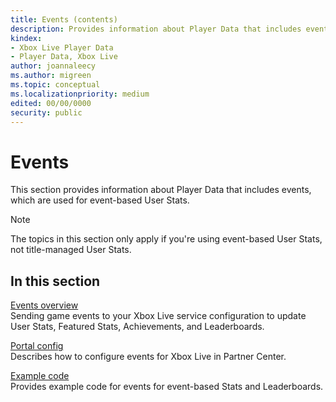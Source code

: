 ```yaml
---
title: Events (contents)
description: Provides information about Player Data that includes events, which are used for event-based User Stats.
kindex:
- Xbox Live Player Data
- Player Data, Xbox Live
author: joannaleecy
ms.author: migreen
ms.topic: conceptual
ms.localizationpriority: medium
edited: 00/00/0000
security: public
---
```


# Events

This section provides information about Player Data that includes events, which are used for event-based User Stats.
> [!NOTE]
> The topics in this section only apply if you're using event-based User Stats, not title-managed User Stats.


## In this section  
  
[Events overview](live-game-events.md)  
Sending game events to your Xbox Live service configuration to update User Stats, Featured Stats, Achievements, and Leaderboards.  
  
[Portal config](config/live-events-config-nav.md)  
Describes how to configure events for Xbox Live in Partner Center.  
  
[Example code](how-to/live-events-howto-nav.md)  
Provides example code for events for event-based Stats and Leaderboards.  
  
